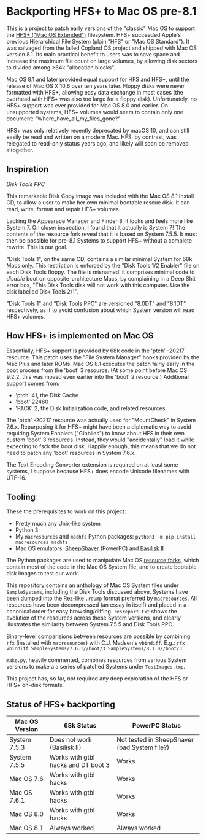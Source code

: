 Backporting HFS+ to Mac OS pre-8.1
==================================

This is a project to patch early versions of the "classic" Mac OS to support the [HFS+ ("Mac OS Extended")](https://en.wikipedia.org/wiki/HFS_Plus) filesystem. HFS+ succeeded Apple's previous Hierarchical File System (plain "HFS" or "Mac OS Standard"). It was salvaged from the failed Copland OS project and shipped with Mac OS version 8.1. Its main practical benefit to users was to save space and increase the maximum file count on large volumes, by allowing disk sectors to divided among >64k "allocation blocks".

Mac OS 8.1 and later provided equal support for HFS and HFS+, until the release of Mac OS X 10.6 over ten years later. Floppy disks were never formatted with HFS+, allowing easy data exchange in most cases (the overhead with HFS+ was also too large for a floppy disk). Unfortunately, no HFS+ support was ever provided for Mac OS 8.0 and earlier. On unsupported systems, HFS+ volumes would seem to contain only one document: "Where_have_all_my_files_gone?"

HFS+ was only relatively recently deprecated by macOS 10, and can still easily be read and written on a modern Mac. HFS, by contrast, was relegated to read-only status years ago, and likely will soon be removed altogether.


Inspiration
-----------
*Disk Tools PPC*

This remarkable Disk Copy image was included with the Mac OS 8.1 install CD, to allow a user to make her own minimal bootable rescue disk. It can read, write, format and repair HFS+ volumes.

Lacking the Appearace Manager and Finder 8, it looks and feels more like System 7. On closer inspection, I found that it actually is System 7! The contents of the resource fork reveal that it is based on System 7.5.5. It must then be possible for pre-8.1 Systems to support HFS+ without a complete rewrite. This is our goal.

"Disk Tools 1", on the same CD, contains a similar minimal System for 68k Macs only. This restriction is enforced by the "Disk Tools 1/2 Enabler" file on each Disk Tools floppy. The file is misnamed: it comprises minimal code to *disable* boot on opposite-architecture Macs, by complaining in a Deep Shit error box, "This Disk Tools disk will not work with this computer. Use the disk labelled Disk Tools 2/1".

"Disk Tools 1" and "Disk Tools PPC" are versioned "8.0DT" and "8.1DT" respectively, as if to avoid confusion about which System version will read HFS+ volumes. 


How HFS+ is implemented on Mac OS
---------------------------------

Essentially, HFS+ support is provided by 68k code in the 'ptch' -20217 resource. This patch uses the "File System Manager" hooks provided by the Mac Plus and later ROMs. Mac OS 8.1 executes the patch fairly early in the boot process from the 'boot' 3 resource. (At some point before Mac OS 9.2.2, this was moved even earlier into the 'boot' 2 resource.) Additional support comes from:

- 'ptch' 41, the Disk Cache
- 'boot' 22460
- 'PACK' 2, the Disk Initialization code, and related resources

The 'ptch' -20217 resource was actually used for "MountCheck" in System 7.6.x. Repurposing it for HFS+ might have been a diplomatic way to avoid requiring System Enablers ("Gibblies") to know about HFS in their own custom 'boot' 3 resources. Instead, they would "accidentally" load it while expecting to fsck the boot disk. Happily enough, this means that we do not need to patch any 'boot' resources in System 7.6.x.

The Text Encoding Converter extension is required on at least some systems, I suppose because HFS+ does encode Unicode filenames with UTF-16.


Tooling
-------
These the prerequisites to work on this project:

- Pretty much any Unix-like system
- Python 3
- My `macresources` and `machfs` Python packages: `python3 -m pip install macresources machfs`
- Mac OS emulators: [SheepShaver](https://www.emaculation.com/doku.php/sheepshaver) (PowerPC) and [Basilisk II](https://www.emaculation.com/doku.php/basilisk_ii)

The Python packages are used to manipulate Mac OS [resource forks](https://en.wikipedia.org/wiki/Resource_fork), which contain most of the code in the Mac OS System file, and to create bootable disk images to test our work.

This repository contains an anthology of Mac OS System files under `SampleSystems`, including the Disk Tools discussed above. Systems have been dumped into the Rez-like `.rdump` format preferred by `macresources`. All resources have been decompressed (an essay in itself) and placed in a canonical order for easy browsing/diffing. `resreport.txt` shows the evolution of the resources across these System versions, and clearly illustrates the similarity between System 7.5.5 and Disk Tools PPC.

Binary-level comparisions between resources are possible by combining `rfx` (installed with `macresources`) with C.J. Madsen's `vbindiff`. E.g.: `rfx vbindiff SampleSystems/7.6.1//boot/3 SampleSystems/8.1.0//boot/3`

`make.py`, heavily commented, combines resources from various System versions to make a a series of patched Systems under `TestImages.tmp`.

This project has, so far, not required any deep exploration of the HFS or HFS+ on-disk formats.


Status of HFS+ backporting
--------------------------

Mac OS Version      | 68k Status                             | PowerPC Status
--------------------|----------------------------------------|----------------------------------------
System 7.5.3        | Does not work (Basilisk II)            | Not tested in SheepShaver (bad System file?)
System 7.5.5        | Works with gtbl hacks and DT boot 3    | Works
Mac OS 7.6          | Works with gtbl hacks                  | Works
Mac OS 7.6.1        | Works with gtbl hacks                  | Works
Mac OS 8.0          | Works with gtbl hacks                  | Works
Mac OS 8.1          | Always worked                          | Always worked
